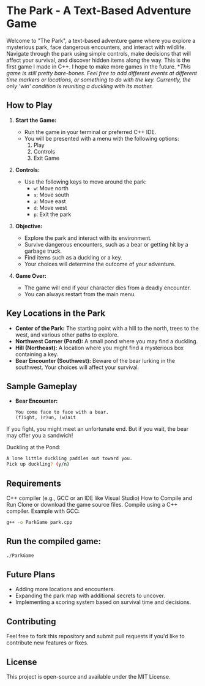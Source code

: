 # The Park - A Text-Based Adventure Game

Welcome to "The Park", a text-based adventure game where you explore a mysterious park, face dangerous encounters, and interact with wildlife. Navigate through the park using simple controls, make decisions that will affect your survival, and discover hidden items along the way.
This is the first game I made in C++. I hope to make more games in the future.
*<i>This game is still pretty bare-bones. Feel free to add different events at different time markers or locations, or something to do with the key. Currently, the only 'win' condition is reuniting a duckling with its mother.</i>

## How to Play

1. **Start the Game:**
   - Run the game in your terminal or preferred C++ IDE.
   - You will be presented with a menu with the following options:
     1. Play
     2. Controls
     3. Exit Game

2. **Controls:**
   - Use the following keys to move around the park:
     - `w`: Move north
     - `s`: Move south
     - `a`: Move east
     - `d`: Move west
     - `p`: Exit the park

3. **Objective:**
   - Explore the park and interact with its environment.
   - Survive dangerous encounters, such as a bear or getting hit by a garbage truck.
   - Find items such as a duckling or a key.
   - Your choices will determine the outcome of your adventure.

4. **Game Over:**
   - The game will end if your character dies from a deadly encounter.
   - You can always restart from the main menu.

## Key Locations in the Park

- **Center of the Park:** The starting point with a hill to the north, trees to the west, and various other paths to explore.
- **Northwest Corner (Pond):** A small pond where you may find a duckling.
- **Hill (Northeast):** A location where you might find a mysterious box containing a key.
- **Bear Encounter (Southwest):** Beware of the bear lurking in the southwest. Your choices will affect your survival.
  
## Sample Gameplay

- **Bear Encounter:**
  ```text
  You come face to face with a bear.
  (f)ight, (r)un, (w)ait
If you fight, you might meet an unfortunate end. But if you wait, the bear may offer you a sandwich!

Duckling at the Pond:
```bash
A lone little duckling paddles out toward you.
Pick up duckling? (y/n)
```

## Requirements
C++ compiler (e.g., GCC or an IDE like Visual Studio)
How to Compile and Run
Clone or download the game source files.
Compile using a C++ compiler. Example with GCC:
```bash
g++ -o ParkGame park.cpp
```
## Run the compiled game:
```bash
./ParkGame
```

## Future Plans
- Adding more locations and encounters.
- Expanding the park map with additional secrets to uncover.
- Implementing a scoring system based on survival time and decisions.

## Contributing
Feel free to fork this repository and submit pull requests if you'd like to contribute new features or fixes.

## License
This project is open-source and available under the MIT License.
